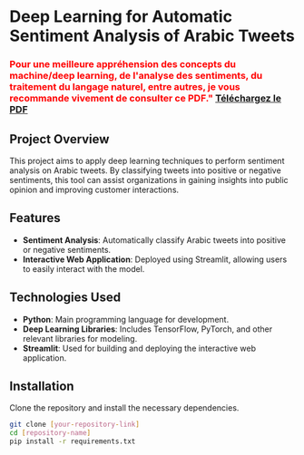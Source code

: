 # Deep Learning for Automatic Sentiment Analysis of Arabic Tweets

### <span style="color:red;">Pour une meilleure appréhension des concepts du machine/deep learning, de l'analyse des sentiments, du traitement du langage naturel, entre autres, je vous recommande vivement de consulter ce PDF." [Téléchargez le PDF](Deep_learning_pour_l_analyse_automatique_du_sentiment_des_tweets_arabes.pdf)</span>

## Project Overview

This project aims to apply deep learning techniques to perform sentiment analysis on Arabic tweets. By classifying tweets into positive or negative sentiments, this tool can assist organizations in gaining insights into public opinion and improving customer interactions.

## Features

- **Sentiment Analysis**: Automatically classify Arabic tweets into positive or negative sentiments.
- **Interactive Web Application**: Deployed using Streamlit, allowing users to easily interact with the model.

## Technologies Used

- **Python**: Main programming language for development.
- **Deep Learning Libraries**: Includes TensorFlow, PyTorch, and other relevant libraries for modeling.
- **Streamlit**: Used for building and deploying the interactive web application.

## Installation

Clone the repository and install the necessary dependencies.

```bash
git clone [your-repository-link]
cd [repository-name]
pip install -r requirements.txt
